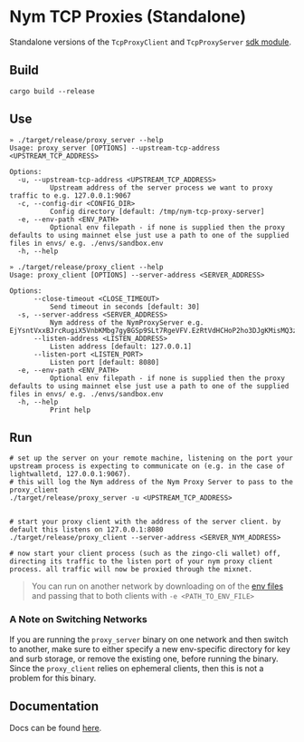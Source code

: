 # Nym TCP Proxies (Standalone)

Standalone versions of the `TcpProxyClient` and `TcpProxyServer` [sdk module](https://github.com/nymtech/nym/blob/nym-binaries-v2024.12-aero/sdk/rust/nym-sdk/src/tcp_proxy.rs).

## Build
```shell
cargo build --release
```

## Use
```shell
» ./target/release/proxy_server --help
Usage: proxy_server [OPTIONS] --upstream-tcp-address <UPSTREAM_TCP_ADDRESS>

Options:
  -u, --upstream-tcp-address <UPSTREAM_TCP_ADDRESS>
          Upstream address of the server process we want to proxy traffic to e.g. 127.0.0.1:9067
  -c, --config-dir <CONFIG_DIR>
          Config directory [default: /tmp/nym-tcp-proxy-server]
  -e, --env-path <ENV_PATH>
          Optional env filepath - if none is supplied then the proxy defaults to using mainnet else just use a path to one of the supplied files in envs/ e.g. ./envs/sandbox.env
  -h, --help
```

```shell
» ./target/release/proxy_client --help
Usage: proxy_client [OPTIONS] --server-address <SERVER_ADDRESS>

Options:
      --close-timeout <CLOSE_TIMEOUT>
          Send timeout in seconds [default: 30]
  -s, --server-address <SERVER_ADDRESS>
          Nym address of the NymProxyServer e.g. EjYsntVxxBJrcRugiX5VnbKMbg7gyBGSp9SLt7RgeVFV.EzRtVdHCHoP2ho3DJgKMisMQ3zHkqMtAFAW4pxsq7Y2a@Hs463Wh5LtWZU@NyAmt4trcCbNVsuUhry1wpEXpVnAAfn
      --listen-address <LISTEN_ADDRESS>
          Listen address [default: 127.0.0.1]
      --listen-port <LISTEN_PORT>
          Listen port [default: 8080]
  -e, --env-path <ENV_PATH>
          Optional env filepath - if none is supplied then the proxy defaults to using mainnet else just use a path to one of the supplied files in envs/ e.g. ./envs/sandbox.env
  -h, --help
          Print help
```

## Run
```shell
# set up the server on your remote machine, listening on the port your upstream process is expecting to communicate on (e.g. in the case of lightwalletd, 127.0.0.1:9067).
# this will log the Nym address of the Nym Proxy Server to pass to the proxy_client
./target/release/proxy_server -u <UPSTREAM_TCP_ADDRESS>


# start your proxy client with the address of the server client. by default this listens on 127.0.0.1:8080
./target/release/proxy_client --server-address <SERVER_NYM_ADDRESS>

# now start your client process (such as the zingo-cli wallet) off, directing its traffic to the listen port of your nym proxy client process. all traffic will now be proxied through the mixnet.
```

> You can run on another network by downloading on of the [env files](https://github.com/nymtech/nym/tree/nym-binaries-v2024.12-aero/envs) and passing that to both clients with `-e <PATH_TO_ENV_FILE>`

### A Note on Switching Networks
If you are running the `proxy_server` binary on one network and then switch to another, make sure to either specify a new env-specific directory for key and surb storage, or remove the existing one, before running the binary. Since the `proxy_client` relies on ephemeral clients, then this is not a problem for this binary.

## Documentation
Docs can be found [here](https://nymtech.net/docs/developers/tools/standalone-tcpproxy).
